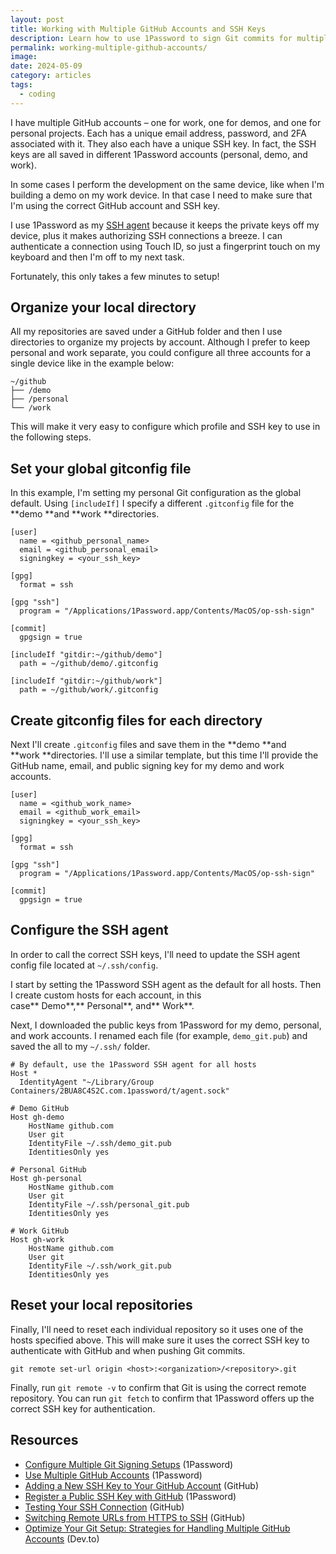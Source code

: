 ```yaml
---
layout: post
title: Working with Multiple GitHub Accounts and SSH Keys
description: Learn how to use 1Password to sign Git commits for multiple GitHub accounts on one machine
permalink: working-multiple-github-accounts/
image: 
date: 2024-05-09
category: articles
tags:
  - coding
---
```


I have multiple GitHub accounts – one for work, one for demos, and one for personal projects. Each has a unique email address, password, and 2FA associated with it. They also each have a unique SSH key. In fact, the SSH keys are all saved in different 1Password accounts (personal, demo, and work).

In some cases I perform the development on the same device, like when I'm building a demo on my work device. In that case I need to make sure that I'm using the correct GitHub account and SSH key.

I use 1Password as my [SSH agent](https://developer.1password.com/docs/ssh) because it keeps the private keys off my device, plus it makes authorizing SSH connections a breeze. I can authenticate a connection using Touch ID, so just a fingerprint touch on my keyboard and then I'm off to my next task.

Fortunately, this only takes a few minutes to setup!

## Organize your local directory

All my repositories are saved under a GitHub folder and then I use directories to organize my projects by account. Although I prefer to keep personal and work separate, you could configure all three accounts for a single device like in the example below:

```
~/github
├── /demo
├── /personal
└── /work
```

This will make it very easy to configure which profile and SSH key to use in the following steps.

## Set your global gitconfig file

In this example, I'm setting my personal Git configuration as the global default. Using `[includeIf]` I specify a different `.gitconfig` file for the **demo **and **work **directories.

```shell
[user]
  name = <github_personal_name>
  email = <github_personal_email>
  signingkey = <your_ssh_key>

[gpg]
  format = ssh

[gpg "ssh"]
  program = "/Applications/1Password.app/Contents/MacOS/op-ssh-sign"

[commit]
  gpgsign = true

[includeIf "gitdir:~/github/demo"]
  path = ~/github/demo/.gitconfig

[includeIf "gitdir:~/github/work"]
  path = ~/github/work/.gitconfig
```

## Create gitconfig files for each directory

Next I'll create `.gitconfig` files and save them in the **demo **and **work **directories. I'll use a similar template, but this time I'll provide the GitHub name, email, and public signing key for my demo and work accounts.

```shell
[user]
  name = <github_work_name>
  email = <github_work_email>
  signingkey = <your_ssh_key>

[gpg]
  format = ssh

[gpg "ssh"]
  program = "/Applications/1Password.app/Contents/MacOS/op-ssh-sign"

[commit]
  gpgsign = true
```

## Configure the SSH agent

In order to call the correct SSH keys, I'll need to update the SSH agent config file located at `~/.ssh/config`.

I start by setting the 1Password SSH agent as the default for all hosts. Then I create custom hosts for each account, in this case** Demo**,** Personal**, and** Work**.

Next, I downloaded the public keys from 1Password for my demo, personal, and work accounts. I renamed each file (for example, `demo_git.pub`) and saved the all to my `~/.ssh/` folder.

```shell
# By default, use the 1Password SSH agent for all hosts
Host *
  IdentityAgent "~/Library/Group Containers/2BUA8C4S2C.com.1password/t/agent.sock"

# Demo GitHub
Host gh-demo
    HostName github.com
    User git
    IdentityFile ~/.ssh/demo_git.pub
    IdentitiesOnly yes

# Personal GitHub
Host gh-personal
    HostName github.com
    User git
    IdentityFile ~/.ssh/personal_git.pub
    IdentitiesOnly yes

# Work GitHub
Host gh-work
    HostName github.com
    User git
    IdentityFile ~/.ssh/work_git.pub
    IdentitiesOnly yes
```

## Reset your local repositories

Finally, I'll need to reset each individual repository so it uses one of the hosts specified above. This will make sure it uses the correct SSH key to authenticate with GitHub and when pushing Git commits.

```shell
git remote set-url origin <host>:<organization>/<repository>.git
```

Finally, run `git remote -v` to confirm that Git is using the correct remote repository. You can run `git fetch` to confirm that 1Password offers up the correct SSH key for authentication.

## Resources

- [Configure Multiple Git Signing Setups](https://developer.1password.com/docs/ssh/git-commit-signing#configure-multiple-commit-signing-setups "Configure Multiple Git Commit Signing Setups") (1Password)
- [Use Multiple GitHub Accounts](https://developer.1password.com/docs/ssh/agent/advanced#use-multiple-github-accounts "Use Multiple GitHub Accounts") (1Password)
- [Adding a New SSH Key to Your GitHub Account](https://docs.github.com/en/authentication/connecting-to-github-with-ssh/adding-a-new-ssh-key-to-your-github-account "Adding a New SSH Key to Your GitHub Account") (GitHub)
- [Register a Public SSH Key with GitHub](https://developer.1password.com/docs/ssh/git-commit-signing#step-2-register-your-public-key "Register a Public SSH Key with GitHub") (1Password)
- [Testing Your SSH Connection](https://docs.github.com/en/authentication/connecting-to-github-with-ssh/testing-your-ssh-connection "Testing Your SSH Connection") (GitHub)
- [Switching Remote URLs from HTTPS to SSH](https://docs.github.com/en/authentication/troubleshooting-ssh/error-permission-denied-publickey#verify-the-public-key-is-attached-to-your-account "Switching Remote URLs from HTTPS to SSH") (GitHub)
- [Optimize Your Git Setup: Strategies for Handling Multiple GitHub Accounts](https://dev.to/sisco/optimize-your-git-setup-strategies-for-handling-multiple-github-accounts-3ji8 "Optimize Your Git Setup") (Dev.to)